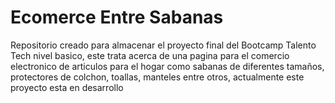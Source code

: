# Ecomerce Entre Sabanas
Repositorio creado para almacenar el proyecto final del Bootcamp Talento Tech nivel basico, este trata acerca de una pagina para el comercio electronico de articulos para el hogar como sabanas de diferentes tamaños, protectores de colchon, toallas, manteles entre otros, actualmente este proyecto esta en desarrollo
